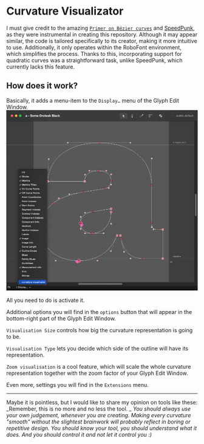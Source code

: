 # Curvature Visualizator

I must give credit to the amazing  [`Primer on Bézier curves`](https://pomax.github.io/bezierinfo/) and [SpeedPunk](https://github.com/yanone/speedpunk), as they were instrumental in creating this repository. Although it may appear similar, the code is tailored specifically to its creator, making it more intuitive to use. Additionally, it only operates within the RoboFont environment, which simplifies the process. Thanks to this, incorporating support for quadratic curves was a straightforward task, unlike SpeedPunk, which currently lacks this feature.



## How does it work?

Basically, it adds a menu-item to the `Display…` menu of the Glyph Edit Window.![menu_item](image/menu_item.png)

All you need to do is activate it.

Additional options you will find in the `options` button that will appear in the bottom-right part of the Glyph Edit Window. 

`Visualisation Size` controls how big the curvature representation is going to be.

`Visualisation Type` lets you decide which side of the outline will have its representation.

`Zoom visualisation` is a cool feature, which will scale the whole curvature representation together with the zoom factor of your Glyph Edit Window.

Even more, settings you will find in the `Extensions` menu.



---

Maybe it is pointless, but I would like to share my opinion on tools like these:
_Remember, this is no more and no less the tool. _
_You should always use your own judgement, whenever you are creating. Making every curvature "smooth" without the slightest brainwork will probably reflect in boring or repetitive design._
_You should know your tool, you should understand what it does. And you should control it and not let it control you :)_
